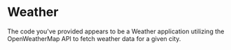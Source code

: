 # Weather
The code you've provided appears to be a Weather application utilizing the OpenWeatherMap API to fetch weather data for a given city.
